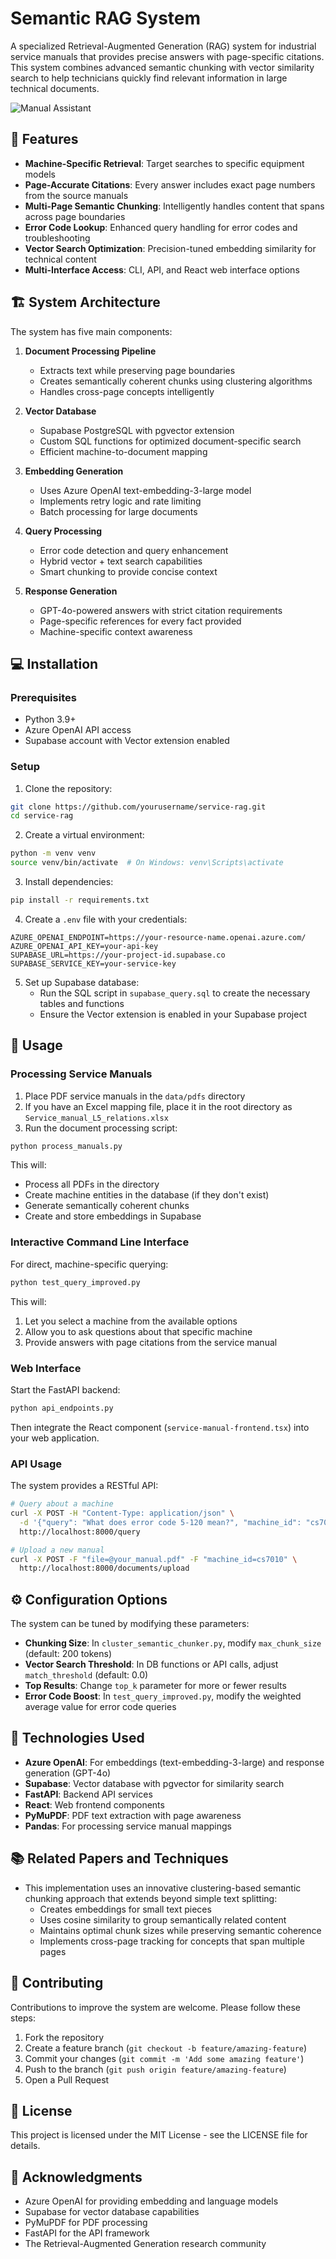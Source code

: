 # Semantic RAG System

A specialized Retrieval-Augmented Generation (RAG) system for industrial service manuals that provides precise answers with page-specific citations. This system combines advanced semantic chunking with vector similarity search to help technicians quickly find relevant information in large technical documents.

![Manual Assistant](https://via.placeholder.com/800x400?text=Service+Manual+Assistant)

## 🌟 Features

- **Machine-Specific Retrieval**: Target searches to specific equipment models
- **Page-Accurate Citations**: Every answer includes exact page numbers from the source manuals
- **Multi-Page Semantic Chunking**: Intelligently handles content that spans across page boundaries
- **Error Code Lookup**: Enhanced query handling for error codes and troubleshooting
- **Vector Search Optimization**: Precision-tuned embedding similarity for technical content
- **Multi-Interface Access**: CLI, API, and React web interface options

## 🏗️ System Architecture

The system has five main components:

1. **Document Processing Pipeline**
   - Extracts text while preserving page boundaries
   - Creates semantically coherent chunks using clustering algorithms
   - Handles cross-page concepts intelligently

2. **Vector Database**
   - Supabase PostgreSQL with pgvector extension
   - Custom SQL functions for optimized document-specific search
   - Efficient machine-to-document mapping

3. **Embedding Generation**
   - Uses Azure OpenAI text-embedding-3-large model
   - Implements retry logic and rate limiting
   - Batch processing for large documents

4. **Query Processing**
   - Error code detection and query enhancement
   - Hybrid vector + text search capabilities
   - Smart chunking to provide concise context

5. **Response Generation**
   - GPT-4o-powered answers with strict citation requirements
   - Page-specific references for every fact provided
   - Machine-specific context awareness

## 💻 Installation

### Prerequisites

- Python 3.9+
- Azure OpenAI API access
- Supabase account with Vector extension enabled

### Setup

1. Clone the repository:
```bash
git clone https://github.com/yourusername/service-rag.git
cd service-rag
```

2. Create a virtual environment:
```bash
python -m venv venv
source venv/bin/activate  # On Windows: venv\Scripts\activate
```

3. Install dependencies:
```bash
pip install -r requirements.txt
```

4. Create a `.env` file with your credentials:
```
AZURE_OPENAI_ENDPOINT=https://your-resource-name.openai.azure.com/
AZURE_OPENAI_API_KEY=your-api-key
SUPABASE_URL=https://your-project-id.supabase.co
SUPABASE_SERVICE_KEY=your-service-key
```

5. Set up Supabase database:
   - Run the SQL script in `supabase_query.sql` to create the necessary tables and functions
   - Ensure the Vector extension is enabled in your Supabase project

## 🚀 Usage

### Processing Service Manuals

1. Place PDF service manuals in the `data/pdfs` directory
2. If you have an Excel mapping file, place it in the root directory as `Service_manual_L5_relations.xlsx`
3. Run the document processing script:

```bash
python process_manuals.py
```

This will:
- Process all PDFs in the directory
- Create machine entities in the database (if they don't exist)
- Generate semantically coherent chunks
- Create and store embeddings in Supabase

### Interactive Command Line Interface

For direct, machine-specific querying:

```bash
python test_query_improved.py
```

This will:
1. Let you select a machine from the available options
2. Allow you to ask questions about that specific machine
3. Provide answers with page citations from the service manual

### Web Interface

Start the FastAPI backend:
```bash
python api_endpoints.py
```

Then integrate the React component (`service-manual-frontend.tsx`) into your web application.

### API Usage

The system provides a RESTful API:

```bash
# Query about a machine
curl -X POST -H "Content-Type: application/json" \
  -d '{"query": "What does error code 5-120 mean?", "machine_id": "cs7010", "top_k": 5}' \
  http://localhost:8000/query

# Upload a new manual
curl -X POST -F "file=@your_manual.pdf" -F "machine_id=cs7010" \
  http://localhost:8000/documents/upload
```

## ⚙️ Configuration Options

The system can be tuned by modifying these parameters:

- **Chunking Size**: In `cluster_semantic_chunker.py`, modify `max_chunk_size` (default: 200 tokens)
- **Vector Search Threshold**: In DB functions or API calls, adjust `match_threshold` (default: 0.0)
- **Top Results**: Change `top_k` parameter for more or fewer results
- **Error Code Boost**: In `test_query_improved.py`, modify the weighted average value for error code queries

## 🔧 Technologies Used

- **Azure OpenAI**: For embeddings (text-embedding-3-large) and response generation (GPT-4o)
- **Supabase**: Vector database with pgvector for similarity search
- **FastAPI**: Backend API services 
- **React**: Web frontend components
- **PyMuPDF**: PDF text extraction with page awareness
- **Pandas**: For processing service manual mappings

## 📚 Related Papers and Techniques

- This implementation uses an innovative clustering-based semantic chunking approach that extends beyond simple text splitting:
  - Creates embeddings for small text pieces
  - Uses cosine similarity to group semantically related content
  - Maintains optimal chunk sizes while preserving semantic coherence 
  - Implements cross-page tracking for concepts that span multiple pages

## 🤝 Contributing

Contributions to improve the system are welcome. Please follow these steps:

1. Fork the repository
2. Create a feature branch (`git checkout -b feature/amazing-feature`)
3. Commit your changes (`git commit -m 'Add some amazing feature'`)
4. Push to the branch (`git push origin feature/amazing-feature`)
5. Open a Pull Request

## 📄 License

This project is licensed under the MIT License - see the LICENSE file for details.

## 🙏 Acknowledgments

- Azure OpenAI for providing embedding and language models
- Supabase for vector database capabilities
- PyMuPDF for PDF processing
- FastAPI for the API framework
- The Retrieval-Augmented Generation research community
